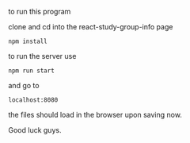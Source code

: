 to run this program

clone and cd into the react-study-group-info page

`npm install`

to run the server use

`npm run start`

and go to

`localhost:8080`

the files should load in the browser upon saving now.

Good luck guys.
